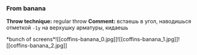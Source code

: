 ### From banana
**Throw technique:** regular throw
**Comment:** встаешь в угол, наводишься отметкой `-1y` на верхушку арматуры, кидаешь

\*bunch of screens\*![[coffins-banana_0.jpg]]![[coffins-banana_1.jpg]]![[coffins-banana_2.jpg]]
